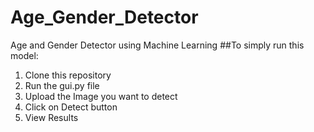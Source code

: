 # Age_Gender_Detector
Age and Gender Detector using Machine Learning
##To simply run this model:
1. Clone this repository
2. Run the gui.py file
3. Upload the Image you want to detect
4. Click on Detect button
5. View Results
